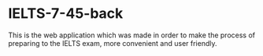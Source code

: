 # IELTS-7-45-back
This is the web application which was made in order to make the process of preparing to the IELTS exam, more convenient and user friendly.
